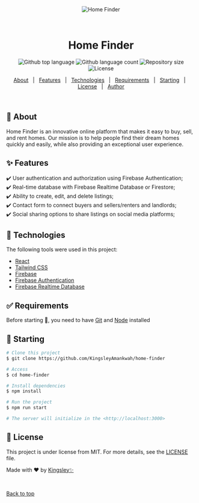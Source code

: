 <div align="center" id="top"> 
  <img src="./.github/app.gif" alt="Home Finder" />

&#xa0;

  <!-- <a href="https://homefinder.netlify.app">Demo</a> -->
</div>

<h1 align="center">Home Finder</h1>

<p align="center">
  <img alt="Github top language" src="https://img.shields.io/github/languages/top/KingsleyAmankwah/home-finder?color=56BEB8">

  <img alt="Github language count" src="https://img.shields.io/github/languages/count/KingsleyAmankwah/home-finder?color=56BEB8">

  <img alt="Repository size" src="https://img.shields.io/github/repo-size/KingsleyAmankwah/home-finder?color=56BEB8">

  <img alt="License" src="https://img.shields.io/github/license/KingsleyAmankwah/home-finder?color=56BEB8">

  <!-- <img alt="Github issues" src="https://img.shields.io/github/issues/KingsleyAmankwah/home-finder?color=56BEB8" /> -->

  <!-- <img alt="Github forks" src="https://img.shields.io/github/forks/KingsleyAmankwah/home-finder?color=56BEB8" /> -->

  <!-- <img alt="Github stars" src="https://img.shields.io/github/stars/KingsleyAmankwah/home-finder?color=56BEB8" /> -->
</p>

<!-- Status -->

<!-- <h4 align="center">
	🚧  Home Finder 🚀 Under construction...  🚧
</h4>

<hr> -->

<p align="center">
  <a href="#dart-about">About</a> &#xa0; | &#xa0; 
  <a href="#sparkles-features">Features</a> &#xa0; | &#xa0;
  <a href="#rocket-technologies">Technologies</a> &#xa0; | &#xa0;
  <a href="#white_check_mark-requirements">Requirements</a> &#xa0; | &#xa0;
  <a href="#checkered_flag-starting">Starting</a> &#xa0; | &#xa0;
  <a href="#memo-license">License</a> &#xa0; | &#xa0;
  <a href="https://github.com/KingsleyAmankwah" target="_blank">Author</a>
</p>

<br>

## :dart: About

Home Finder is an innovative online platform that makes it easy to buy, sell, and rent homes. Our mission is to help people find their dream homes quickly and easily, while also providing an exceptional user experience.

## :sparkles: Features


:heavy_check_mark: User authentication and authorization using Firebase Authentication;\
:heavy_check_mark: Real-time database with Firebase Realtime Database or Firestore;\
:heavy_check_mark: Ability to create, edit, and delete listings;\
:heavy_check_mark: Contact form to connect buyers and sellers/renters and landlords;\
:heavy_check_mark: Social sharing options to share listings on social media platforms;

## :rocket: Technologies

The following tools were used in this project:

- [React](https://pt-br.reactjs.org/)
- [Tailwind CSS](https://pt-br.reactjs.org/)
- [Firebase](https://pt-br.reactjs.org/)
- [Firebase Authentication](https://pt-br.reactjs.org/)
- [Firebase Realtime Database](https://pt-br.reactjs.org/)


## :white_check_mark: Requirements

Before starting :checkered_flag:, you need to have [Git](https://git-scm.com) and [Node](https://nodejs.org/en/) installed

## :checkered_flag: Starting

```bash
# Clone this project
$ git clone https://github.com/KingsleyAmankwah/home-finder

# Access
$ cd home-finder

# Install dependencies
$ npm install

# Run the project
$ npm run start

# The server will initialize in the <http://localhost:3000>
```

## :memo: License

This project is under license from MIT. For more details, see the [LICENSE](LICENSE.md) file.

Made with :heart: by <a href="https://github.com/KingsleyAmankwah" target="_blank">Kingsley✨</a>

&#xa0;

<a href="#top">Back to top</a>
